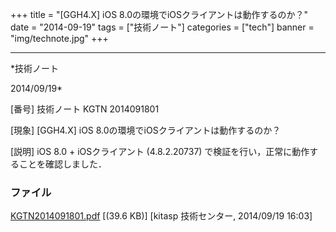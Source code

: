 ﻿+++
title = "[GGH4.X] iOS 8.0の環境でiOSクライアントは動作するのか？"
date = "2014-09-19"
tags = ["技術ノート"]
categories = ["tech"]
banner = "img/technote.jpg"
+++

-----------------------------------------------------------------------------------------------------------------------------

*技術ノート

2014/09/19*


[番号]
技術ノート KGTN 2014091801

[現象]
[GGH4.X] iOS 8.0の環境でiOSクライアントは動作するのか？

[説明]
iOS 8.0 + iOSクライアント (4.8.2.20737)
で検証を行い，正常に動作することを確認しました．


### ファイル

 
 


[KGTN2014091801.pdf](http://techreport.kitasp.net/attachments/download/1736/KGTN2014091801.pdf)
 [(39.6 KB)] [kitasp 技術センター, 2014/09/19
16:03]


 


 


